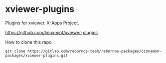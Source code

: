 # xviewer-plugins

Plugins for xviewer. X-Apps Project.

https://github.com/linuxmint/xviewer-plugins

How to clone this repo:

```
git clone https://gitlab.com/rebornos-team/rebornos-packages/cinnamon-packages/xviewer-plugins.git
```

